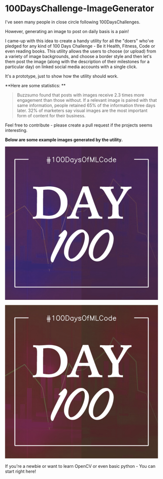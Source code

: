 # 100DaysChallenge-ImageGenerator

I've seen many people in close circle following 100DaysChallenges. 

However, generating an image to post on daily basis is a pain!

I came-up with this idea to create a handy utility for all the "doers" who've pledged for any kind of 100 Days Challenge - Be it Health, Fitness, Code or even reading books. This utility allows the users to choose (or upload) from a variety of image backgrounds, and choose a border style and then let's them post the image (along with the description of their milestones for a particular day) on linked social media accounts with a single click.

It's a prototype, just to show how the utility should work.

**Here are some statistics: **

> Buzzsumo found that posts with images receive 2.3 times more engagement than those without. If a relevant image is paired with that same information, people retained 65% of the information three days later. 32% of marketers say visual images are the most important form of content for their business.


Feel free to contribute - please create a pull request if the projects seems interesting.

**Below are some example images generated by the utility.**


![Example Image 1](https://github.com/mhjhamza/100DaysChallenge-ImageGenerator/blob/master/Image1.jpg)


![Example Image 2](https://github.com/mhjhamza/100DaysChallenge-ImageGenerator/blob/master/Image2.jpg)

If you're a newbie or want to learn OpenCV or even basic python - You can start right here!
